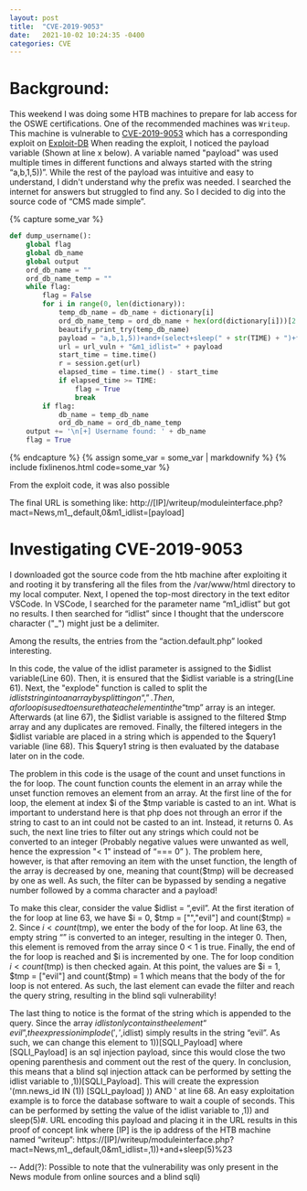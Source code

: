 ```yaml
---
layout: post
title:  "CVE-2019-9053"
date:   2021-10-02 10:24:35 -0400
categories: CVE
---
```


# Background:
This weekend I was doing some HTB machines to prepare for lab access for the OSWE certifications. One of the recommended machines was `Writeup`. This machine is vulnerable to [CVE-2019-9053](https://cve.mitre.org/cgi-bin/cvename.cgi?name=CVE-2019-9053) which has a corresponding exploit on [Exploit-DB](https://www.exploit-db.com/exploits/46635)
When reading the exploit, I noticed the payload variable (Shown at line x below). A variable named "payload" was used multiple times in different functions and always started with the string “a,b,1,5))”. While the rest of the payload was intuitive and easy to understand, I didn't understand why the prefix was needed. I searched the internet for answers but struggled to find any. So I decided to dig into the source code of “CMS made simple”.


{% capture some_var %}
```python
def dump_username():
    global flag
    global db_name
    global output
    ord_db_name = ""
    ord_db_name_temp = ""
    while flag:
        flag = False
        for i in range(0, len(dictionary)):
            temp_db_name = db_name + dictionary[i]
            ord_db_name_temp = ord_db_name + hex(ord(dictionary[i]))[2:]
            beautify_print_try(temp_db_name)
            payload = "a,b,1,5))+and+(select+sleep(" + str(TIME) + ")+from+cms_users+where+username+like+0x" + ord_db_name_temp + "25+and+user_id+like+0x31)+--+"
            url = url_vuln + "&m1_idlist=" + payload
            start_time = time.time()
            r = session.get(url)
            elapsed_time = time.time() - start_time
            if elapsed_time >= TIME:
                flag = True
                break
        if flag:
            db_name = temp_db_name
            ord_db_name = ord_db_name_temp
    output += '\n[+] Username found: ' + db_name
    flag = True
```
{% endcapture %}
{% assign some_var = some_var | markdownify %}
{% include fixlinenos.html code=some_var %}

From the exploit code, it was also possible 

The final URL is something like: http://[IP]/writeup/moduleinterface.php?mact=News,m1_,default,0&m1_idlist=[payload]



# Investigating CVE-2019-9053
I downloaded got the source code from the htb machine after exploiting it and rooting it by transfering all the files from the /var/www/html directory to my local computer. Next, I opened the top-most directory in the text editor VSCode. In VSCode, I searched for the parameter name “m1_idlist” but got no results. I then searched for “idlist” since I thought that the underscore character ("_") might just be a delimiter.


Among the results, the entries from the “action.default.php” looked interesting.


In this code, the value of the idlist parameter is assigned to the $idlist variable(Line 60). Then, it is ensured that the $idlist variable is a string(Line 61). Next, the "explode" function is called to split the $idlist string into an array by splitting on “,”. Then, a for loop is used to ensure that each element in the “$tmp” array is an integer. Afterwards (at line 67), the $idlist variable is assigned to the filtered $tmp array and any duplicates are removed. Finally, the filtered integers in the $idlist variable are placed in a string which is appended to the $query1 variable (line 68). This $query1 string is then evaluated by the database later on in the code.

The problem in this code is the usage of the count and unset functions in the for loop. The count function counts the element in an array while the unset function removes an element from an array. At the first line of the for loop, the element at index $i of the $tmp variable is casted to an int. What is important to understand here is that php does not through an error if the string to cast to an int could not be casted to an int. Instead, it returns 0. As such, the next line tries to filter out any strings which could not be converted to an integer (Probably negative values were unwanted as well, hence the expression "< 1" instead of “=== 0” ). The problem here, however, is that after removing an item with the unset function, the length of the array is decreased by one, meaning that count($tmp) will be decreased by one as well. As such, the filter can be bypassed by sending a negative number followed by a comma character and a payload!

To make this clear, consider the value $idlist = “,evil”. At the first iteration of the for loop at line 63, we have $i = 0,  $tmp = ["","evil"] and count($tmp) = 2. Since $i < count($tmp), we enter the body of the for loop. At line 63, the empty string “” is converted to an integer, resulting in the integer 0. Then, this element is removed from the array since 0 < 1 is true. Finally, the end of the for loop is reached and $i is incremented by one. The for loop condition $i < count($tmp) is then checked again. At this point, the values are  $i = 1,  $tmp = ["evil"] and count($tmp) = 1 which means that the body of the for loop is not entered. As such, the last element can evade the filter and reach the query string, resulting in the blind sqli vulnerability!

The last thing to notice is the format of the string which is appended to the query. Since the array $idlist only contains the element “evil”, the expression implode(',',$idlist) simply results in the string “evil”. As such, we can change this element to 1))[SQLI_Payload] where [SQLI_Payload] is an sql injection payload, since this would close the two opening parenthesis and comment out the rest of the query. In conclusion, this means that a blind sql injection attack can be performed by setting the idlist variable to ,1))[SQLI_Payload]. This will create the expression '(mn.news_id IN (1)) [SQLI_payload] )) AND ' at line 68. An easy exploitation example is to force the database software to wait a couple of seconds. This can be performed by setting the value of the idlist variable to ,1)) and sleep(5)#. URL encoding this payload and placing it in the URL results in this proof of concept link where [IP] is the ip address of the HTB machine named “writeup”: https://[IP]/writeup/moduleinterface.php?mact=News,m1_,default,0&m1_idlist=,1))+and+sleep(5)%23

--
Add(?): Possible to note that the vulnerability was only present in the News module from online sources and a blind sqli)



